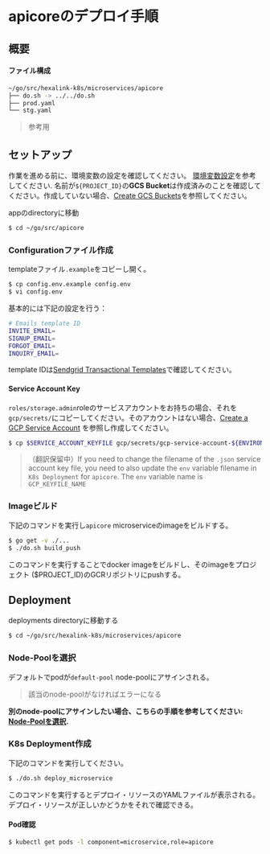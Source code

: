 # apicoreのデプロイ手順

## 概要

#### ファイル構成

```bash
~/go/src/hexalink-k8s/microservices/apicore
├── do.sh -> ../../do.sh
├── prod.yaml
└── stg.yaml
```

> 参考用

## セットアップ


作業を進める前に、環境変数の設定を確認してください。
[環境変数設定](prepare_envvars.md)を参考してください.
名前が`${PROJECT_ID}`の**GCS Bucket**は作成済みのことを確認してください。作成していない場合、[Create GCS Buckets](create_gcs_buckets.md)を参照してください。

appのdirectoryに移動 

```bash
$ cd ~/go/src/apicore
```

### Configurationファイル作成

templateファイル`.example`をコピーし開く。

```bash
$ cp config.env.example config.env
$ vi config.env
```

基本的には下記の設定を行う：

```bash
# Emails template ID
INVITE_EMAIL=
SIGNUP_EMAIL=
FORGOT_EMAIL=
INQUIRY_EMAIL=
```

template IDは[Sendgrid Transactional Templates](https://sendgrid.com/templates)で確認してください。

#### Service Account Key

`roles/storage.admin`roleのサービスアカウントをお持ちの場合、それを`gcp/secrets/`にコピーしてください。そのアカウントはない場合、[Create a GCP Service Account](create_service_account.md) を参照し作成してください。

```bash
$ cp $SERVICE_ACCOUNT_KEYFILE gcp/secrets/gcp-service-account-${ENVIRONMENT}.json
```

> （翻訳保留中）If you need to change the filename of the `.json` service account key file, you need to also update the `env` variable filename in `K8s Deployment` for `apicore`. The `env` variable name is `GCP_KEYFILE_NAME`

### Imageビルド

下記のコマンドを実行し`apicore` microserviceのimageをビルドする。

```bash
$ go get -v ./...
$ ./do.sh build_push
```

このコマンドを実行することでdocker imageをビルドし、そのimageをプロジェクト ($PROJECT_ID)のGCRリポジトリにpushする。

## Deployment

deployments directoryに移動する

```bash
$ cd ~/go/src/hexalink-k8s/microservices/apicore
```

### Node-Poolを選択

デフォルトでpodが`default-pool` node-poolにアサインされる。
> 該当のnode-poolがなければエラーになる

**別のnode-poolにアサインしたい場合、こちらの手順を参考してください: [Node-Poolを選択](selecting_node-pool.md).**

### K8s Deployment作成

下記のコマンドを実行してください。

```bash
$ ./do.sh deploy_microservice
```
このコマンドを実行するとデプロイ・リソースのYAMLファイルが表示される。デプロイ・リソースが正しいかどうかをそれで確認できる。

#### Pod確認

```bash
$ kubectl get pods -l component=microservice,role=apicore
```